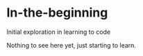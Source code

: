 # In-the-beginning
Initial exploration in learning to code


Nothing to see here yet, just starting to learn. 
